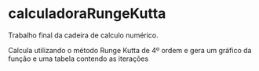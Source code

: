 # calculadoraRungeKutta
Trabalho final da cadeira de calculo numérico.

Calcula utilizando o método Runge Kutta de 4º ordem e gera um gráfico da função e uma tabela contendo as iterações
